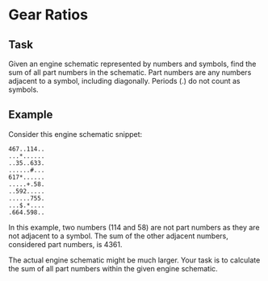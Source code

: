 
# Gear Ratios

## Task
Given an engine schematic represented by numbers and symbols, find the sum of all part numbers in the schematic. Part numbers are any numbers adjacent to a symbol, including diagonally. Periods (.) do not count as symbols.

## Example
Consider this engine schematic snippet:
```
467..114..
...*......
..35..633.
......#...
617*......
.....+.58.
..592.....
......755.
...$.*....
.664.598..
```
In this example, two numbers (114 and 58) are not part numbers as they are not adjacent to a symbol. The sum of the other adjacent numbers, considered part numbers, is 4361.

The actual engine schematic might be much larger. Your task is to calculate the sum of all part numbers within the given engine schematic.
